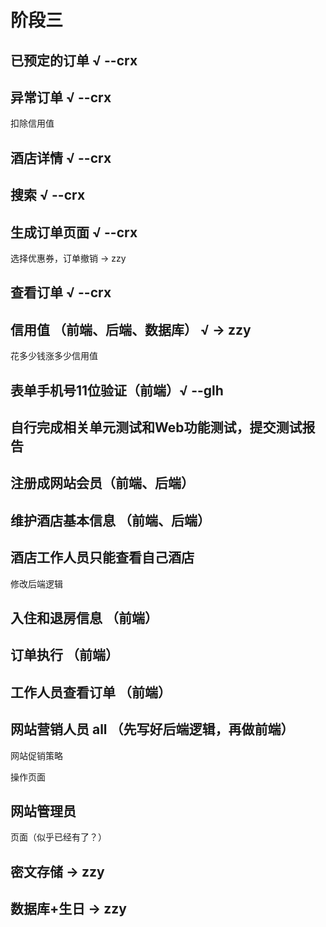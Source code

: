 # 阶段三

## 已预定的订单 √ --crx

## 异常订单 √ --crx

扣除信用值

## 酒店详情 √ --crx

## 搜索 √ --crx

## 生成订单页面 √ --crx

选择优惠券，订单撤销 -> zzy

## 查看订单 √ --crx

## 信用值 （前端、后端、数据库） √ -> zzy

花多少钱涨多少信用值

## 表单手机号11位验证（前端）√ --glh

## 自行完成相关单元测试和Web功能测试，提交测试报告

## 注册成网站会员（前端、后端）

## 维护酒店基本信息 （前端、后端）

## 酒店工作人员只能查看自己酒店

修改后端逻辑

## 入住和退房信息 （前端）

## 订单执行 （前端）

## 工作人员查看订单 （前端）

## 网站营销人员 all （先写好后端逻辑，再做前端）

网站促销策略

操作页面

## 网站管理员

页面（似乎已经有了？）

## 密文存储 -> zzy

## 数据库+生日  -> zzy
